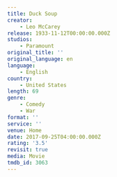 ```yaml
---
title: Duck Soup
creator:
    - Leo McCarey
release: 1933-11-12T00:00:00.000Z
studios:
    - Paramount
original_title: ''
original_language: en
language:
    - English
country:
    - United States
length: 69
genre:
    - Comedy
    - War
format: ''
service: ''
venue: Home
date: 2017-09-25T04:00:00.000Z
rating: '3.5'
revisit: true
media: Movie
tmdb_id: 3063
---
```



